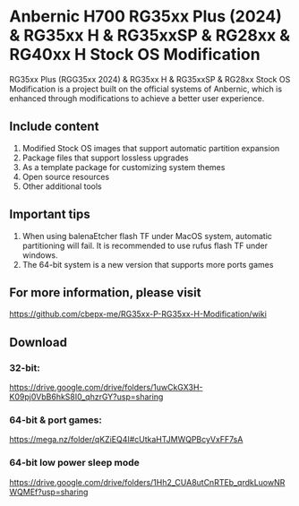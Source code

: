 # Anbernic H700 RG35xx Plus (2024) &amp; RG35xx H &amp; RG35xxSP &amp; RG28xx &amp; RG40xx H Stock OS Modification

RG35xx Plus (RGG35xx 2024) & RG35xx H & RG35xxSP & RG28xx Stock OS Modification is a project built on the official systems of Anbernic, which is enhanced through modifications to achieve a better user experience.

## Include content

1. Modified Stock OS images that support automatic partition expansion
2. Package files that support lossless upgrades
3. As a template package for customizing system themes
4. Open source resources
5. Other additional tools

## Important tips
1. When using balenaEtcher flash TF under MacOS system, automatic partitioning will fail. It is recommended to use rufus flash TF under windows.
2. The 64-bit system is a new version that supports more ports games

## For more information, please visit
https://github.com/cbepx-me/RG35xx-P-RG35xx-H-Modification/wiki

## Download
### 32-bit:
https://drive.google.com/drive/folders/1uwCkGX3H-K09pj0VbB6hkS8I0_qhzrGY?usp=sharing
### 64-bit & port games:
https://mega.nz/folder/qKZiEQ4I#cUtkaHTJMWQPBcyVxFF7sA
### 64-bit low power sleep mode
https://drive.google.com/drive/folders/1Hh2_CUA8utCnRTEb_qrdkLuowNRWQMEf?usp=sharing
